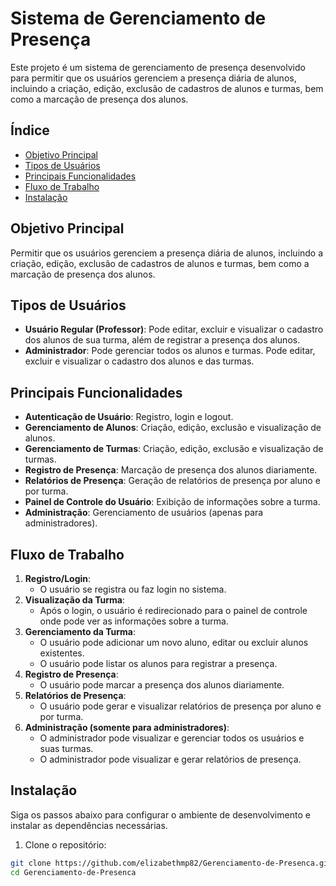 # Sistema de Gerenciamento de Presença

Este projeto é um sistema de gerenciamento de presença desenvolvido para permitir que os usuários gerenciem a presença diária de alunos, incluindo a criação, edição, exclusão de cadastros de alunos e turmas, bem como a marcação de presença dos alunos.

## Índice

- [Objetivo Principal](#objetivo-principal)
- [Tipos de Usuários](#tipos-de-usuários)
- [Principais Funcionalidades](#principais-funcionalidades)
- [Fluxo de Trabalho](#fluxo-de-trabalho)
- [Instalação](#instalação)

## Objetivo Principal

Permitir que os usuários gerenciem a presença diária de alunos, incluindo a criação, edição, exclusão de cadastros de alunos e turmas, bem como a marcação de presença dos alunos.

## Tipos de Usuários

- **Usuário Regular (Professor)**: Pode editar, excluir e visualizar o cadastro dos alunos de sua turma, além de registrar a presença dos alunos.
- **Administrador**: Pode gerenciar todos os alunos e turmas. Pode editar, excluir e visualizar o cadastro dos alunos e das turmas.

## Principais Funcionalidades

- **Autenticação de Usuário**: Registro, login e logout.
- **Gerenciamento de Alunos**: Criação, edição, exclusão e visualização de alunos.
- **Gerenciamento de Turmas**: Criação, edição, exclusão e visualização de turmas.
- **Registro de Presença**: Marcação de presença dos alunos diariamente.
- **Relatórios de Presença**: Geração de relatórios de presença por aluno e por turma.
- **Painel de Controle do Usuário**: Exibição de informações sobre a turma.
- **Administração**: Gerenciamento de usuários (apenas para administradores).

## Fluxo de Trabalho

1. **Registro/Login**:
   - O usuário se registra ou faz login no sistema.
2. **Visualização da Turma**:
   - Após o login, o usuário é redirecionado para o painel de controle onde pode ver as informações sobre a turma.
3. **Gerenciamento da Turma**:
   - O usuário pode adicionar um novo aluno, editar ou excluir alunos existentes.
   - O usuário pode listar os alunos para registrar a presença.
4. **Registro de Presença**:
   - O usuário pode marcar a presença dos alunos diariamente.
5. **Relatórios de Presença**:
   - O usuário pode gerar e visualizar relatórios de presença por aluno e por turma.
6. **Administração (somente para administradores)**:
   - O administrador pode visualizar e gerenciar todos os usuários e suas turmas.
   - O administrador pode visualizar e gerar relatórios de presença.

## Instalação

Siga os passos abaixo para configurar o ambiente de desenvolvimento e instalar as dependências necessárias.

1. Clone o repositório:

```bash
git clone https://github.com/elizabethmp82/Gerenciamento-de-Presenca.git
cd Gerenciamento-de-Presenca
